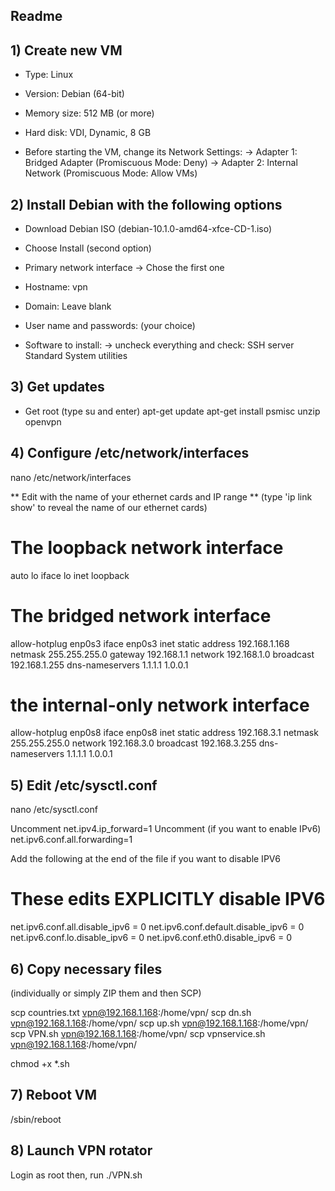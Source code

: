 ## Readme ##

## 1) Create new VM

- Type: Linux
- Version: Debian (64-bit)
- Memory size: 512 MB (or more)
- Hard disk: VDI, Dynamic, 8 GB

- Before starting the VM, change its Network Settings:
-> Adapter 1: Bridged Adapter (Promiscuous Mode: Deny)
-> Adapter 2: Internal Network (Promiscuous Mode: Allow VMs)

## 2) Install Debian with the following options

- Download Debian ISO (debian-10.1.0-amd64-xfce-CD-1.iso)
- Choose Install (second option)

- Primary network interface
-> Chose the first one

- Hostname: vpn
- Domain: Leave blank

- User name and passwords: (your choice)

- Software to install:
-> uncheck everything and check:
SSH server
Standard System utilities

## 3) Get updates

- Get root (type su and enter)
apt-get update
apt-get install psmisc unzip openvpn

## 4) Configure /etc/network/interfaces

nano /etc/network/interfaces

** Edit with the name of your ethernet cards and IP range **
(type 'ip link show' to reveal the name of our ethernet cards)


# The loopback network interface
auto lo
iface lo inet loopback

# The bridged network interface
allow-hotplug enp0s3
iface enp0s3 inet static
        address 192.168.1.168
        netmask 255.255.255.0
        gateway 192.168.1.1
        network 192.168.1.0
        broadcast 192.168.1.255
        dns-nameservers 1.1.1.1 1.0.0.1

# the internal-only network interface
allow-hotplug enp0s8
iface enp0s8 inet static
        address 192.168.3.1
        netmask 255.255.255.0
        network 192.168.3.0
        broadcast 192.168.3.255
        dns-nameservers 1.1.1.1 1.0.0.1


## 5) Edit /etc/sysctl.conf

nano /etc/sysctl.conf

Uncomment net.ipv4.ip_forward=1
Uncomment (if you want to enable IPv6) net.ipv6.conf.all.forwarding=1

Add the following at the end of the file if you want to disable IPV6

# These edits EXPLICITLY disable IPV6
net.ipv6.conf.all.disable_ipv6 = 0
net.ipv6.conf.default.disable_ipv6 = 0
net.ipv6.conf.lo.disable_ipv6 = 0
net.ipv6.conf.eth0.disable_ipv6 = 0


## 6) Copy necessary files

(individually or simply ZIP them and then SCP)

scp countries.txt vpn@192.168.1.168:/home/vpn/
scp dn.sh vpn@192.168.1.168:/home/vpn/
scp up.sh vpn@192.168.1.168:/home/vpn/
scp VPN.sh vpn@192.168.1.168:/home/vpn/
scp vpnservice.sh vpn@192.168.1.168:/home/vpn/

chmod +x *.sh

## 7) Reboot VM

/sbin/reboot

## 8) Launch VPN rotator

Login as root then, run ./VPN.sh


